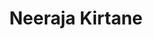 ---
layout: page
title: Neeraja Kirtane
description: UIUC CS MS student
img: images/students/neeraja.jpeg
redirect: https://neeraja1504.github.io/
importance: 4
category: "Current Students"
---